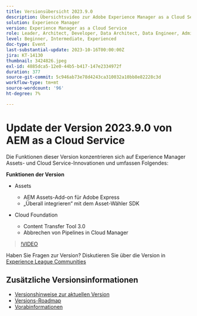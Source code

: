 ```yaml
---
title: Versionsübersicht 2023.9.0
description: Übersichtsvideo zur Adobe Experience Manager as a Cloud Service-Version 2023.9.0
solution: Experience Manager
version: Experience Manager as a Cloud Service
role: Leader, Architect, Developer, Data Architect, Data Engineer, Admin, User
level: Beginner, Intermediate, Experienced
doc-type: Event
last-substantial-update: 2023-10-16T00:00:00Z
jira: KT-14130
thumbnail: 3424826.jpeg
exl-id: 4885dca5-12e0-44b5-b417-147e2334972f
duration: 377
source-git-commit: 5c946ab73e78d4243ca310032a10bb8e82228c3d
workflow-type: tm+mt
source-wordcount: '96'
ht-degree: 7%

---
```


# Update der Version 2023.9.0 von AEM as a Cloud Service

Die Funktionen dieser Version konzentrieren sich auf Experience Manager Assets- und Cloud Service-Innovationen und umfassen Folgendes:

**Funktionen der Version**

* Assets
   * AEM Assets-Add-on für Adobe Express
   * „Überall integrieren“ mit dem Asset-Wähler SDK

* Cloud Foundation
   * Content Transfer Tool 3.0
   * Abbrechen von Pipelines in Cloud Manager

>[!VIDEO](https://video.tv.adobe.com/v/3424826/?learn=on)

Haben Sie Fragen zur Version?  Diskutieren Sie über die Version in [Experience League Communities](https://adobe.ly/3rMScIU)

## Zusätzliche Versionsinformationen

* [Versionshinweise zur aktuellen Version](https://experienceleague.adobe.com/docs/experience-manager-cloud-service/content/release-notes/home.html?lang=de)
* [Versions-Roadmap](https://experienceleague.adobe.com/docs/experience-manager-release-information/aem-release-updates/update-releases-roadmap.html?lang=de)
* [Vorabinformationen](https://experienceleague.adobe.com/docs/experience-manager-cloud-service/content/release-notes/prerelease.html?lang=de)
